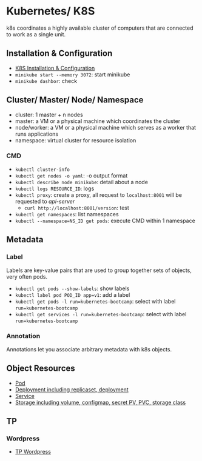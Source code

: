 # Kubernetes/ K8S
k8s coordinates a highly available cluster of computers that are connected to work as a single unit.


## Installation & Configuration
- [K8S Installation & Configuration](installation/README.md)
- `minikube start --memory 3072`: start minikube
- `minikube dashbor`: check


## Cluster/ Master/ Node/ Namespace
- cluster: 1 master + n nodes
- master: a VM or a physical machine which coordinates the cluster
- node/worker: a VM or a physical machine which serves as a worker that runs applications
- namespace: virtual cluster for resource isolation

### CMD
- `kubectl cluster-info`
- `kubectl get nodes -o yaml`: -o output format
- `kubectl describe node minikube`: detail about a node
- `kubectl logs RESOURCE_ID`: logs
- `kubectl proxy`: create a proxy, all request to `localhost:8001` will be requested to *api-server*
  - `curl http://localhost:8001/version`: test
- `kubectl get namespaces`: list namespaces
- `kubectl --namespace=NS_ID get pods`: execute CMD within 1 namespace


## Metadata
### Label
Labels are key-value pairs that are used to group together sets of objects, very often pods.
- `kubectl get pods --show-labels`: show labels
- `kubectl label pod POD_ID app=v1`: add a label
- `kubectl get pods -l run=kubernetes-bootcamp`: select with label `run=kubernetes-bootcamp`
- `kubectl get services -l run=kubernetes-bootcamp`: select with label `run=kubernetes-bootcamp`

### Annotation
Annotations let you associate arbitrary metadata with k8s objects. 


## Object Resources
- [Pod](pod/README.md)
- [Deployment including replicaset, deployment](deployment/README.md)
- [Service](service/README.md)
- [Storage including volume, configmap, secret PV, PVC, storage class](storage/README.md)


## TP
### Wordpress
- [TP Wordpress](tp/wordpress/README.md)

